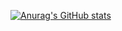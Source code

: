 [![Anurag's GitHub stats](https://github-readme-stats.vercel.app/api?username=linconlg&show_icons=true)](https://github.com/anuraghazra/github-readme-stats)
